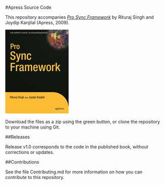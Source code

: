 #Apress Source Code

This repository accompanies [*Pro Sync Framework*](http://www.apress.com/9781430210054) by Rituraj Singh and Joydip Kanjilal (Apress, 2009).

![Cover image](9781430210054.jpg)

Download the files as a zip using the green button, or clone the repository to your machine using Git.

##Releases

Release v1.0 corresponds to the code in the published book, without corrections or updates.

##Contributions

See the file Contributing.md for more information on how you can contribute to this repository.
